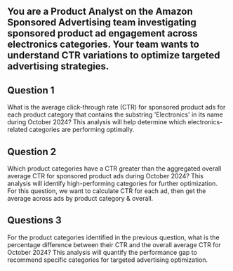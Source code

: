 ## You are a Product Analyst on the Amazon Sponsored Advertising team investigating sponsored product ad engagement across electronics categories. Your team wants to understand CTR variations to optimize targeted advertising strategies.

## Question 1

What is the average click-through rate (CTR) for sponsored product ads for each product category that contains the substring 'Electronics' in its name during October 2024? This analysis will help determine which electronics-related categories are performing optimally.

## Question 2

Which product categories have a CTR greater than the aggregated overall average CTR for sponsored
product ads during October 2024? This analysis will identify high-performing categories for further
optimization. For this question, we want to calculate CTR for each ad, then get the average across ads
by product category & overall.

## Questions 3

For the product categories identified in the previous question, what is the percentage difference
between their CTR and the overall average CTR for October 2024? This analysis will quantify the
performance gap to recommend specific categories for targeted advertising optimization.
